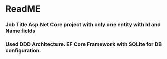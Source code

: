 ﻿# ReadME

### Job Title Asp.Net Core project with only one entity with Id and Name fields
### Used DDD Architecture. EF Core Framework with SQLite for DB configuration. 